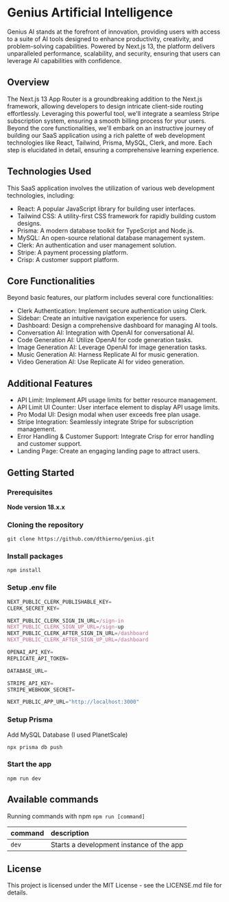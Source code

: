 # Genius Artificial Intelligence
Genius AI stands at the forefront of innovation, providing users with access to a suite of AI tools designed to enhance productivity, creativity, and problem-solving capabilities. Powered by Next.js 13, the platform delivers unparalleled performance, scalability, and security, ensuring that users can leverage AI capabilities with confidence.


## Overview

The Next.js 13 App Router is a groundbreaking addition to the Next.js framework, allowing developers to design intricate client-side routing effortlessly. Leveraging this powerful tool, we'll integrate a seamless Stripe subscription system, ensuring a smooth billing process for your users. Beyond the core functionalities, we'll embark on an instructive journey of building our SaaS application using a rich palette of web development technologies like React, Tailwind, Prisma, MySQL, Clerk, and more. Each step is elucidated in detail, ensuring a comprehensive learning experience.


## Technologies Used
This SaaS application involves the utilization of various web development technologies, including:

- React: A popular JavaScript library for building user interfaces.
- Tailwind CSS: A utility-first CSS framework for rapidly building custom designs.
- Prisma: A modern database toolkit for TypeScript and Node.js.
- MySQL: An open-source relational database management system.
- Clerk: An authentication and user management solution.
- Stripe: A payment processing platform.
- Crisp: A customer support platform.


## Core Functionalities

Beyond basic features, our platform includes several core functionalities:

- Clerk Authentication: Implement secure authentication using Clerk.
- Sidebar: Create an intuitive navigation experience for users.
- Dashboard: Design a comprehensive dashboard for managing AI tools.
- Conversation AI: Integration with OpenAI for conversational AI.
- Code Generation AI: Utilize OpenAI for code generation tasks.
- Image Generation AI: Leverage OpenAI for image generation tasks.
- Music Generation AI: Harness Replicate AI for music generation.
- Video Generation AI: Use Replicate AI for video generation.


## Additional Features

- API Limit: Implement API usage limits for better resource management.
- API Limit UI Counter: User interface element to display API usage limits.
- Pro Modal UI: Design modal when user exceeds free plan usage.
- Stripe Integration: Seamlessly integrate Stripe for subscription management.
- Error Handling & Customer Support: Integrate Crisp for error handling and customer support.
- Landing Page: Create an engaging landing page to attract users.

## Getting Started
### Prerequisites

**Node version 18.x.x**

### Cloning the repository

```shell
git clone https://github.com/dthierno/genius.git
```

### Install packages

```shell
npm install
```

### Setup .env file


```js
NEXT_PUBLIC_CLERK_PUBLISHABLE_KEY=
CLERK_SECRET_KEY=

NEXT_PUBLIC_CLERK_SIGN_IN_URL=/sign-in
NEXT_PUBLIC_CLERK_SIGN_UP_URL=/sign-up
NEXT_PUBLIC_CLERK_AFTER_SIGN_IN_URL=/dashboard
NEXT_PUBLIC_CLERK_AFTER_SIGN_UP_URL=/dashboard

OPENAI_API_KEY=
REPLICATE_API_TOKEN=

DATABASE_URL=

STRIPE_API_KEY=
STRIPE_WEBHOOK_SECRET=

NEXT_PUBLIC_APP_URL="http://localhost:3000"
```

### Setup Prisma

Add MySQL Database (I used PlanetScale)

```shell
npx prisma db push

```

### Start the app

```shell
npm run dev
```

## Available commands

Running commands with npm `npm run [command]`

| command         | description                              |
| :-------------- | :--------------------------------------- |
| `dev`           | Starts a development instance of the app |

## License

This project is licensed under the MIT License - see the LICENSE.md file for details.
